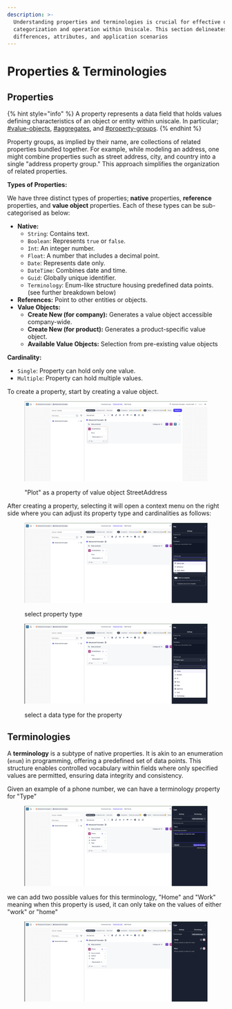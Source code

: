 ```yaml
---
description: >-
  Understanding properties and terminologies is crucial for effective data
  categorization and operation within Uniscale. This section delineates their
  differences, attributes, and application scenarios
---
```


# Properties & Terminologies

## Properties

{% hint style="info" %}
A property represents a data field that holds values defining characteristics of an object or entity within uniscale. In particular; [#value-objects](../service-basics/#value-objects "mention"), [#aggregates](../service-basics/#aggregates "mention"), and [#property-groups](../service-basics/#property-groups "mention").
{% endhint %}



Property groups, as implied by their name, are collections of related properties bundled together. For example, while modeling an address, one might combine properties such as street address, city, and country into a single "address property group." This approach simplifies the organization of related properties.

**Types of Properties:**

We have three distinct types of properties; **native** properties, **reference** properties, and **value object** properties. Each of these types can be sub-categorised as below:

* **Native:**
  * `String`: Contains text.
  * `Boolean`: Represents `true` or `false`.
  * `Int`: An integer number.
  * `Float`: A number that includes a decimal point.
  * `Date`: Represents date only.
  * `DateTime`: Combines date and time.
  * `Guid`: Globally unique identifier.
  * `Terminology`: Enum-like structure housing predefined data points. (see further breakdown below)
* **References:** Point to other entities or objects.
* **Value Objects:**
  * **Create New (for company):** Generates a value object accessible company-wide.
  * **Create New (for product):** Generates a product-specific value object.
  * **Available Value Objects:** Selection from pre-existing value objects

**Cardinality:**

* `Single`: Property can hold only one value.
* `Multiple`: Property can hold multiple values.



To create a property, start by creating a value object.

<figure><img src="../../../.gitbook/assets/Screenshot 2024-04-23 at 19.14.51.png" alt=""><figcaption><p>"Plot" as a property of value object StreetAddress</p></figcaption></figure>

After creating a property, selecting it will open a context menu on the right side where you can adjust its property type and cardinalities as follows:

<figure><img src="../../../.gitbook/assets/Screenshot 2024-04-23 at 19.15.03.png" alt=""><figcaption><p>select property type</p></figcaption></figure>

<figure><img src="../../../.gitbook/assets/Screenshot 2024-04-23 at 19.18.46.png" alt=""><figcaption><p>select a data type for the property</p></figcaption></figure>



## Terminologies

A **terminology** is a subtype of native properties. It is akin to an enumeration (`enum`) in programming, offering a predefined set of data points. This structure enables controlled vocabulary within fields where only specified values are permitted, ensuring data integrity and consistency.

Given an example of a phone number, we can have a terminology property for "Type"

<figure><img src="../../../.gitbook/assets/Screenshot 2024-04-23 at 20.49.19.png" alt=""><figcaption></figcaption></figure>

we can add two possible values for this terminology, "Home" and "Work" meaning when this property is used, it can only take on the values of either "work" or "home"

<figure><img src="../../../.gitbook/assets/Screenshot 2024-04-23 at 20.49.54.png" alt=""><figcaption></figcaption></figure>

